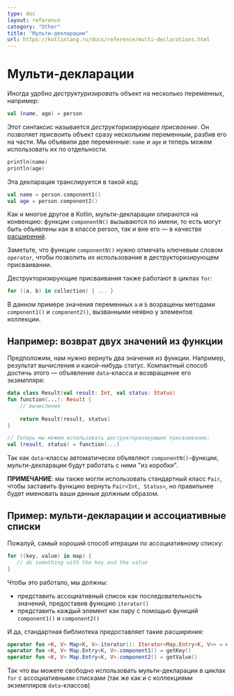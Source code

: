 ```yaml
---
type: doc
layout: reference
category: "Other"
title: "Мульти-декларации"
url: https://kotlinlang.ru/docs/reference/multi-declarations.html
---
```


<!--# Destructuring Declarations-->
<!--Переведено с опорой на статью JetBrains: https://habrahabr.ru/company/JetBrains/blog/152126/-->

# Мульти-декларации
<!--Sometimes it is convenient to _destructure_ an object into a number of variables, for example:-->
Иногда удобно _деструктуризировать_ объект на несколько переменных, например:

``` kotlin
val (name, age) = person 
```

<!--This syntax is called a _destructuring declaration_. A destructuring declaration creates multiple variables at once.
We have declared two new variables: `name` and `age`, and can use them independently:-->
Этот синтаксис называется _деструкторизирующее присваение_. Он позволяет присвоить объект сразу нескольким 
переменным, разбив его на части. Мы объявили две переменные: `name` и `age` и теперь можем использовать их по отдельности.
 
``` kotlin
println(name)
println(age)
```

<!--A destructuring declaration is compiled down to the following code:-->
Эта декларация транслируется в такой код:

``` kotlin
val name = person.component1()
val age = person.component2()
```

<!--The `component1()` and `component2()` functions are another example of the _principle of conventions_ widely used in Kotlin 
(see operators like `+` and `*`, *for*{: .keyword }-loops etc.). 
Anything can be on the right-hand side of a destructuring declaration, as long as the required number of component functions can be called on it.
And, of course, there can be `component3()` and `component4()` and so on.-->
Как и многое другое в Kotlin, мульти-декларации опираются на конвенцию: функции `componentN()` вызываются по имени, 
то есть могут быть объявлены как в классе person, так и вне его — в качестве [расширений](extensions.html). 

<!--Note that the `componentN()` functions need to be marked with the `operator` 
keyword to allow using them in a destructuring declaration.-->
Заметьте, что функции `componentN()` нужно отмечать ключевым словом `operator`, чтобы позволить их использование в деструкторизирующем присваивании.

<!--Destructuring declarations also work in *for*{: .keyword }-loops: when you say-->
Деструкторизирующие присваивания также работают в циклах `for`:

``` kotlin
for ((a, b) in collection) { ... }
```

<!--Variables `a` and `b` get the values returned by `component1()` and `component2()` called on elements of the collection.-->
В данном примере значения переменных `a` и `b` возращены методами `component1()` и `component2()`, вызванными неявно у элементов коллекции. 

<!--## Example: Returning Two Values from a Function-->
## Например: возврат двух значений из функции 
 
<!--Let's say we need to return two things from a function. For example, a result object and a status of some sort.
A compact way of doing this in Kotlin is to declare a [_data class_](data-classes.html) and return its instance:-->
Предположим, нам нужно вернуть два значения из функции. Например, результат вычисления и какой-нибудь статус.
Компактный способ достичь этого — объявление `data`-класса и возвращение его экземпляря:

``` kotlin
data class Result(val result: Int, val status: Status)
fun function(...): Result {
    // вычисления
    
    return Result(result, status)
}

// Теперь мы можем использовать деструкторизирующее присваивание:
val (result, status) = function(...)
```

<!--Since data classes automatically declare `componentN()` functions, destructuring declarations work here.-->
Так как `data`-классы автоматически объявляют `componentN()`-функции, мульти-декларации будут работать с ними "из коробки".

<!--**NOTE**: we could also use the standard class `Pair` and have `function()` return `Pair<Int, Status>`, 
but it's often better to have your data named properly.-->
**ПРИМЕЧАНИЕ**: мы также могли использовать стандартный класс `Pair`, чтобы заставить функцию вернуть `Pair<Int, Status>`,
но правильнее будет именовать ваши данные должным образом.

<!--## Example: Destructuring Declarations and Maps-->
## Пример: мульти-декларации и ассоциативные списки

<!--Probably the nicest way to traverse a map is this:-->
Пожалуй, самый хороший способ итерации по ассоциативному списку:

``` kotlin
for ((key, value) in map) {
   // do something with the key and the value
}
```

<!--To make this work, we should -->
Чтобы это работало, мы должны:

<!--* present the map as a sequence of values by providing an `iterator()` function,
* present each of the elements as a pair by providing functions `component1()` and `component2()`.-->
* представить ассоциативный список как последовательность значений, предоставив функцию `iterator()`
* представить каждый элемент как пару с помощью функций `component1()` и `component2()`
  
<!--And indeed, the standard library provides such extensions:-->
И да, стандартная библиотека предоставляет такие расширения:

``` kotlin
operator fun <K, V> Map<K, V>.iterator(): Iterator<Map.Entry<K, V>> = entrySet().iterator()
operator fun <K, V> Map.Entry<K, V>.component1() = getKey()
operator fun <K, V> Map.Entry<K, V>.component2() = getValue()
```  
  
<!--So you can freely use destructuring declarations in *for*{: .keyword }-loops with maps (as well as collections of data class instances etc).-->
Так что вы можете свободно использовать мульти-декларации в циклах `for` с ассоциативными списками (так же как и с коллекциями экземпляров `data`-классов)
